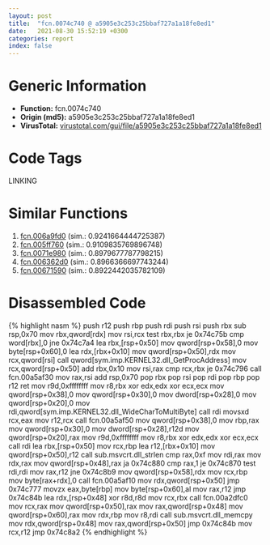 ```yaml
---
layout: post
title:  "fcn.0074c740 @ a5905e3c253c25bbaf727a1a18fe8ed1"
date:   2021-08-30 15:52:19 +0300
categories: report
index: false
---
```


# Generic Information
- **Function:** fcn.0074c740
- **Origin (md5):** a5905e3c253c25bbaf727a1a18fe8ed1
- **VirusTotal:** [virustotal.com/gui/file/a5905e3c253c25bbaf727a1a18fe8ed1][virustotal_ref]

# Code Tags
<span class="tag" id="LINKING">LINKING</span>


# Similar Functions

1. [fcn.006a9fd0][similar_1_ref] (sim.: 0.9241664444725387)
2. [fcn.005ff760][similar_2_ref] (sim.: 0.9109835769896748)
3. [fcn.0071e980][similar_3_ref] (sim.: 0.8979677787798215)
4. [fcn.006362d0][similar_4_ref] (sim.: 0.8966366697743244)
5. [fcn.00671590][similar_5_ref] (sim.: 0.8922442035782109)


# Disassembled Code

{% highlight nasm %}
push r12
push rbp
push rdi
push rsi
push rbx
sub rsp,0x70
mov rbx,qword[rdx]
mov rsi,rcx
test rbx,rbx
je 0x74c75b
cmp word[rbx],0
jne 0x74c7a4
lea rbx,[rsp+0x50]
mov qword[rsp+0x58],0
mov byte[rsp+0x60],0
lea rdx,[rbx+0x10]
mov qword[rsp+0x50],rdx
mov rcx,qword[rsi]
call qword[sym.imp.KERNEL32.dll_GetProcAddress]
mov rcx,qword[rsp+0x50]
add rbx,0x10
mov rsi,rax
cmp rcx,rbx
je 0x74c796
call fcn.00a5af30
mov rax,rsi
add rsp,0x70
pop rbx
pop rsi
pop rdi
pop rbp
pop r12
ret
mov r9d,0xffffffff
mov r8,rbx
xor edx,edx
xor ecx,ecx
mov qword[rsp+0x38],0
mov qword[rsp+0x30],0
mov dword[rsp+0x28],0
mov qword[rsp+0x20],0
mov rdi,qword[sym.imp.KERNEL32.dll_WideCharToMultiByte]
call rdi
movsxd rcx,eax
mov r12,rcx
call fcn.00a5af50
mov qword[rsp+0x38],0
mov rbp,rax
mov qword[rsp+0x30],0
mov dword[rsp+0x28],r12d
mov qword[rsp+0x20],rax
mov r9d,0xffffffff
mov r8,rbx
xor edx,edx
xor ecx,ecx
call rdi
lea rbx,[rsp+0x50]
mov rcx,rbp
lea r12,[rbx+0x10]
mov qword[rsp+0x50],r12
call sub.msvcrt.dll_strlen
cmp rax,0xf
mov rdi,rax
mov rdx,rax
mov qword[rsp+0x48],rax
ja 0x74c880
cmp rax,1
je 0x74c870
test rdi,rdi
mov rax,r12
jne 0x74c8b9
mov qword[rsp+0x58],rdx
mov rcx,rbp
mov byte[rax+rdx],0
call fcn.00a5af10
mov rdx,qword[rsp+0x50]
jmp 0x74c777
movzx eax,byte[rbp]
mov byte[rsp+0x60],al
mov rax,r12
jmp 0x74c84b
lea rdx,[rsp+0x48]
xor r8d,r8d
mov rcx,rbx
call fcn.00a2dfc0
mov rcx,rax
mov qword[rsp+0x50],rax
mov rax,qword[rsp+0x48]
mov qword[rsp+0x60],rax
mov rdx,rbp
mov r8,rdi
call sub.msvcrt.dll_memcpy
mov rdx,qword[rsp+0x48]
mov rax,qword[rsp+0x50]
jmp 0x74c84b
mov rcx,r12
jmp 0x74c8a2
{% endhighlight %}


[similar_1_ref]: /report/fcn.006a9fd0@a5905e3c253c25bbaf727a1a18fe8ed1
[similar_2_ref]: /report/fcn.005ff760@a5905e3c253c25bbaf727a1a18fe8ed1
[similar_3_ref]: /report/fcn.0071e980@a5905e3c253c25bbaf727a1a18fe8ed1
[similar_4_ref]: /report/fcn.006362d0@a5905e3c253c25bbaf727a1a18fe8ed1
[similar_5_ref]: /report/fcn.00671590@a5905e3c253c25bbaf727a1a18fe8ed1
[virustotal_ref]: https://www.virustotal.com/gui/file/a5905e3c253c25bbaf727a1a18fe8ed1